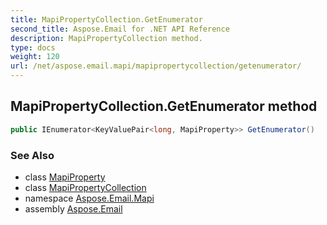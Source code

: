 ```yaml
---
title: MapiPropertyCollection.GetEnumerator
second_title: Aspose.Email for .NET API Reference
description: MapiPropertyCollection method. 
type: docs
weight: 120
url: /net/aspose.email.mapi/mapipropertycollection/getenumerator/
---
```

## MapiPropertyCollection.GetEnumerator method

```csharp
public IEnumerator<KeyValuePair<long, MapiProperty>> GetEnumerator()
```

### See Also

* class [MapiProperty](../../mapiproperty/)
* class [MapiPropertyCollection](../)
* namespace [Aspose.Email.Mapi](../../mapipropertycollection/)
* assembly [Aspose.Email](../../../)


